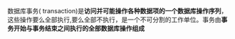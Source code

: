 数据库事务( transaction)是**访问并可能操作各种数据项的一个数据库操作序列**，这些操作要么全部执行,要么全部不执行，是一个不可分割的工作单位。事务由**事务开始与事务结束之间执行的全部数据库操作组成**
